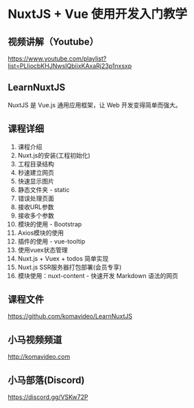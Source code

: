 NuxtJS + Vue 使用开发入门教学
===========================

## 视频讲解（Youtube）

https://www.youtube.com/playlist?list=PLliocbKHJNwsIQbiixKAxaRj23p1nxsxp

## LearnNuxtJS

NuxtJS 是 Vue.js 通用应用框架，让 Web 开发变得简单而强大。

## 课程详细

01. 课程介绍
02. Nuxt.js的安装(工程初始化)
03. 工程目录结构
04. 秒速建立网页
05. 快速显示图片
06. 静态文件夹 - static
07. 错误处理页面
08. 接收URL参数
09. 接收多个参数
10. 模块的使用 - Bootstrap
11. Axios模块的使用
12. 插件的使用 - vue-tooltip
13. 使用vuex状态管理
14. Nuxt.js + Vuex + todos 简单实现
15. Nuxt.js SSR服务器打包部署(会员专享)
16. 模块使用：nuxt-content - 快速开发 Markdown 语法的网页

## 课程文件

https://github.com/komavideo/LearnNuxtJS

## 小马视频频道

http://komavideo.com

## 小马部落(Discord)

https://discord.gg/VSKw72P
